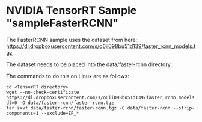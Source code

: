 # NVIDIA TensorRT Sample "sampleFasterRCNN"

The FasterRCNN sample uses the dataset from here:
https://dl.dropboxusercontent.com/s/o6ii098bu51d139/faster_rcnn_models.tgz

The dataset needs to be placed into the data/faster-rcnn directory.

The commands to do this on Linux are as follows:

    cd <TensorRT directory>
    wget --no-check-certificate https://dl.dropboxusercontent.com/s/o6ii098bu51d139/faster_rcnn_models.tgz?dl=0 -O data/faster-rcnn/faster-rcnn.tgz
    tar zxvf data/faster-rcnn/faster-rcnn.tgz -C data/faster-rcnn --strip-components=1 --exclude=ZF_*
